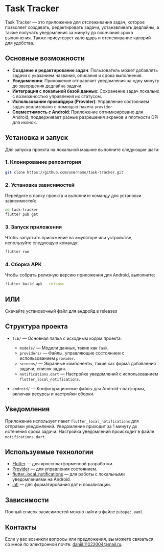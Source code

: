 
# Task Tracker

Task Tracker — это приложение для отслеживания задач, которое позволяет создавать, редактировать задачи, устанавливать дедлайны, а также получать уведомления за минуту до окончания срока выполнения. Также присутсвует календарь и отслеживание калорий для удобства.

## Основные возможности

- **Создание и редактирование задач**: Пользователь может добавлять задачи с указанием названия, описания и срока выполнения.
- **Уведомления**: Приложение отправляет уведомления за одну минуту до завершения дедлайна задачи.
- **Интеграция с локальной базой данных**: Сохранение задач локально с возможностью управления их статусом.
- **Использование провайдера (Provider)**: Управление состоянием задач реализовано с помощью пакета `provider`.
- **Совместимость с Android**: Приложение оптимизировано для Android, поддерживает разные разрешения экранов и плотности DPI для иконок.

## Установка и запуск

Для запуска проекта на локальной машине выполните следующие шаги:

### 1. Клонирование репозитория
```bash
git clone https://github.com/username/task-tracker.git
```

### 2. Установка зависимостей
Перейдите в папку проекта и выполните команду для установки зависимостей:
```bash
cd task-tracker
flutter pub get
```

### 3. Запуск приложения
Чтобы запустить приложение на эмуляторе или устройстве, используйте следующую команду:
```bash
flutter run
```

### 4. Сборка APK
Чтобы собрать релизную версию приложения для Android, выполните:
```bash
flutter build apk --release
```

## ИЛИ
Скачайте установочный файл для андройд в releases

## Структура проекта

- `lib/` — Основная папка с исходным кодом проекта:
  - `models/` — Модели данных, такие как `Task`.
  - `providers/` — Файлы, управляющие состоянием с использованием `provider`.
  - `screens/` — Экранные компоненты, такие как форма добавления задачи, список задач.
  - `notifications.dart` — Настройка уведомлений с использованием `flutter_local_notifications`.
  
- `android/` — Конфигурационные файлы для Android-платформы, включая ресурсы и настройки сборки.
  
## Уведомления

Приложение использует пакет `flutter_local_notifications` для отправки уведомлений. Уведомление приходит за 1 минуту до истечения срока задачи. Настройка уведомлений происходит в файле `notifications.dart`.

## Используемые технологии

- [Flutter](https://flutter.dev/) — для кроссплатформенной разработки.
- [Provider](https://pub.dev/packages/provider) — для управления состоянием.
- [flutter_local_notifications](https://pub.dev/packages/flutter_local_notifications) — для работы с локальными уведомлениями на Android.
- [intl](https://pub.dev/packages/intl) — для форматирования дат и локализации.

## Зависимости

Полный список зависимостей можно найти в файле `pubspec.yaml`.

## Контакты

Если у вас возникли вопросы или предложения, вы можете связаться со мной по электронной почте: daniil.11022004@mail.ru.
